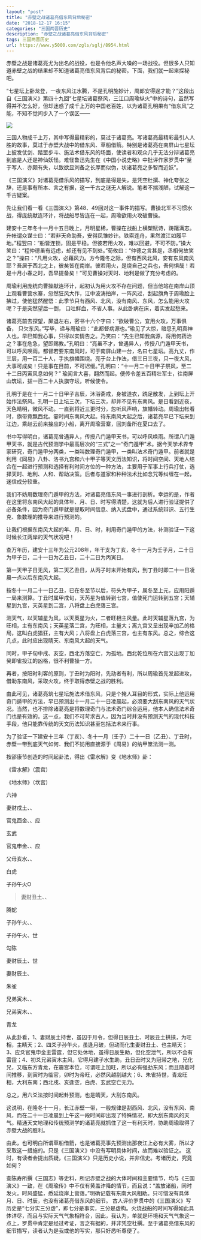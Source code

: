 ```yaml
---
layout: "post"
title: "赤壁之战诸葛亮借东风背后秘密"
date: "2018-12-17 16:15"
categories: "三国两晋历史"
description: "赤壁之战诸葛亮借东风背后秘密"
tags: 三国两晋历史
url: https://www.y5000.com/zgls/sglj/8954.html
---
```






赤壁之战是诸葛亮尤为出名的战役，也是令他名声大噪的一场战役。但很多人只知道赤壁之战的结果却不知道诸葛亮借东风背后的秘密。下面，我们就一起来探秘吧。

“七星坛上卧龙登，一夜东风江水腾，不是孔明施妙计，周郎安得逞才能？”这段出自《三国演义》第四十九回“七星坛诸葛祭风，三江口周瑜纵火”中的诗句，虽然写得并不怎么好，但却迷惑了成千上万的中国老百姓，以为诸葛孔明果有“借东风”之能，不知不觉间步入了一个误区——

![](https://img.y5000.com/uploads/allimg/170103/1040231P6-0.jpg)

三国人物成千上万，其中写得最精彩的，莫过于诸葛亮。写诸葛亮最精彩最引人人胜的故事，莫过于赤壁大战中的借东风、草船借箭。特别是诸葛亮在南屏山七星坛上披发仗剑、踏罡步斗、施法术借东风的场面，使读者和观众几乎无法分辩诸葛亮到底是人还是神仙妖怪。难怪鲁迅先生在《中国小说史略》中批评作家罗贯中“至于写人．亦颇有失，以致欲显刘备之长厚而似伪，状诸葛亮之多智而近妖”。

《三国演义》对诸葛亮借乐风的描写，到底是得是失，是凭空杜撰、神化夸张之辞，还是事有所本、言之有据，这一千古之谜无人解说。笔者不揣浅陋，试解这一千古疑案。

先让我们看一看《三国演义》第48、49回对这一事件的描写。曹操北军不习惯水战，得庞统献连环计，将战船尽皆连在一起，周瑜欲用火攻破曹操。

建安十三年冬十一月十五日晚上，月明星稀，曹操在战船上横槊赋诗，踌躇满志。升帐谓众谋士曰：“若非天命助吾，安得凤雏妙计。铁索连舟，果然渡江如履平地。”程翌曰：“船皆连锁，固是平稳。但彼若用火攻，难以回避，不可不防。”操大笑曰：“程仲德虽有远虑，却还有见不到处。”荀攸曰：“仲德之言甚是，丞相何故笑之？”操曰：“凡用火攻，必藉风力。方今隆冬之际，但有西风北风，安有东风南风耶？吾居于西北之上，彼矣皆在南岸。彼若用火，是烧自己之兵也，吾何惧哉！若是十月小春之时，吾早提备矣！”可见曹操对天时、地利是做了充分考虑的。

周瑜利用庞统向曹操献连环计，起初认为用火攻不存在问题，但当他站在南岸山顶上观看曹营水寨，忽然狂风大作，江中波涛拍岸，一阵风过，刮起旗角于周瑜脸上拂过，使他猛然醒悟：此季节只有西风、北风，没有南风、东风，怎么能用火攻呢？于是突然望后一倒，
口吐鲜血，不省人事。从此卧病在床，着实发起愁来。

诸葛亮前去探望，屏退左右，密书十六个字曰：“欲破曹公，宜用火攻，万事俱备，
只欠东风。”写毕，递与周瑜曰：“此都督病源也。”瑜见了大惊，暗思孔明真神人也，早巳知我心事，只得以实情告之。乃笑曰：“先生已知我病源，将用何药治之？事在危急，望即赐教。”孔明曰：“亮虽不才，曾遇异人，传授八门遁甲天书，可以呼风唤雨。都督若要东南风时，可于南屏山建一台，名曰七星坛。高九丈，作三层，用一百二十人，手执旗幡围绕。亮于台上作法，借三日三夜，只一夜大风，大事可成矣！只是事在目前，不可迟缓。”孔明曰：“十一月二十日甲子祭风，至二十二日丙寅风息如何？”
瑜闻言大喜，翻然而起。便传令差五百精壮军士，往南屏山筑坛，拔一百二十人执旗守坛，听候使令。

孔明于是在十一月二十日甲子吉辰，沐浴斋戒，身被道衣，跣足散发，上到坛上开始作法祭风。孔明一日上坛三次，下坛三次，却并不见有东南风。是日看到近夜，天色睛明，微风不动。一直到将近三更时分，忽听风声响，旗幡转动。周瑜出帐看时，旗带竟飘西北。霎时间东南风大起。待东南风大起之后，诸葛亮早已下坛来到江边，乘赵云前来接应的小船，离开周瑜营寨，回刘备所在夏口去了。

书中写得明白，诸葛亮曾遇异人，传授八门遁甲天书，可以呼风唤雨。所谓八门遁甲天书，就是古代预测学中最高层次的“三式”之一“奇门遁甲”术。据今天学术界专家研究，奇门遁甲分两类，一类叫数理奇门遁甲，一类叫法术奇门遁甲。前者就是利用《同易》八卦、洛书九宫和六十甲子等天文历法知识，将时间空间、天地人结合在一起进行预测和选择有利时间方位的一种方法，主要用于军事上行兵打仗，选择天时、地利、人和、帮助决策。后者与道家和种种法术比如念咒等纠缠在一起，迷信成分较重。

我们不妨用数理奇门遁甲的方法，对诸葛亮借东风一事进行剖析。幸运的是，作者在这里将东南风大起的具体年、月、日、时写得清楚，这就为后人进行验证提供了必备条件，因为奇门遁甲就是提取时间信息、纳入式盘中，通过系统辩识、五行生克、象数理的推导来进行预测的。

让我们根据东南风大起的年、月、日、时，利用奇门遁甲的方法，补测验证一下这时候长江两岸的天气状况吧！

查万年历，建安十三年为公元208年，年干支为丁亥，冬十一月为壬子月，二十日为甲子日，二十一日为乙丑日，二十二日为丙寅日。

第一天甲子日无风，第二天乙丑日，从丙子时末开始有风，到丁丑时即二十一日凌晨一点以后东南风大起。

按冬十一月二十一日乙丑，已在冬至节以后，符头为甲子，属冬至上元，应用阳遁一局来测算。丁丑时属甲戌旬，天芮星为值转到七宫，值使死门运转到五宫；天辅星到九宫，天英星到二宫，八将盘上白虎落三宫。

测天气，以天辅星为风，以天英星为火，二者旺相主风量。此时天辅星落九宫，为旺相，主有东南风；天英星落二宫，为旺相，主量大；离九宫又呈出现辛加乙的格局，这叫白虎猖狂，主有大风；八将盘上白虎落三宫，也主有东风。总之，综合这几点，此时应出现睛天、东南风大起的天气。

同时，甲子旬中戌、亥空，西北方落空亡，为孤地。西北乾位所在六宫又出现丁加癸即雀投江的凶格，很不利曹操一方。

再者，按阳时利客的原则，丁丑时为阳时，先动者有利，所以周瑜首先发起进攻，借助东南风，采取火攻，终于取得赤壁之战的胜利。

由此可见，诸葛亮筑七星坛施法术借东风，只是个掩人耳目的形式，实际上他运用奇门遁甲的方法，早已预测出十一月二十一日凌晨起，必须要大刮东南风的天气状况。当然，也不排除诸葛亮是将数理奇门与法术奇门综合运用，他本人确信法术奇门也是有效的。这一点，我们不可苛求古人，因为当时并没有预测天气的现代科技手段，他只能靠传统的天文历法知识甚至包括法术来行事。

为了验证一下建安十三年（丁亥）、冬十一月（壬子）二十一日（乙丑）、丁丑时，赤壁一带到底天气如何．我们不妨用直接源于《周易》的纳甲筮法测一测。

按邵康节创造的时间起卦法，得出《雷水解》变《地水师》卦：

《雷水解》（震宫）

《地水师》（坎宫）

六神

妻财戌土、、

官鬼酉金、、应

玄武

官鬼申金、、应

父母亥水、、

白虎

子孙午火O

>妻财丑土、、

腾蛇

子孙午火、、

子孙午火、世

勾陈

妻财辰土、世

妻财辰土、

朱雀

兄弟寅木、、

兄弟寅木、、

青龙

从此卦看，1、妻财辰土持世，虽囚于月令，但得日辰丑土、时辰丑土拱挟，为旺相，主睛天；2、四爻子孙午火，虽逢月破，但动而化生妻财丑土、也主睛天；3、应爻官鬼申金主雷霆，但它处休地，虽得日辰生助，但化空泄气，所以不会有雷霆；4、初爻兄弟寅木主风，它得月建子水生助，丑日丑时又为冠带之地，兄化兄，又临东方青龙，在震宫本位，可谓旺上加旺，所以必有强劲东风；而且随着时间推移，到寅时为临官，卯时为帝旺，必然风越刮越大；6、朱雀持世，青龙旺相，大利东南；西北戌、亥逢空，白虎、玄武空亡无力。

总之，用六爻法按时间起卦预测，也是睛天，大刮东南风。

这说明，在隆冬十一月，长江赤壁一带，一般规律是刮西风、北风，没有东风、南风，而在二十一日凌晨到上午这一段时间却出现了特殊情况，即大刮东南风的天气。精通天文地理和传统预测学的诸葛亮就抓住了这一有利天时，协助周瑜取得了赤壁大战的胜利。

由此，也可明白所谓草船借箭，也是诸葛亮事先预测出那夜江上必有大雾，所以才采取这一措施的。只是《三国演义》中没有写明具体时间，故而难以验证之。
这时，有读者会提出质疑，《三国演义》只是历史小说，并非信史。考诸历史，究竟如何？

查陈寿所撰《三国志》等史料，所记赤壁之战的大体时间和主要情节，均与《三国演义》一致，在《周瑜传》中不仅有黄盖诈降的情节，而且说：“盖放诸船，同时发火。时风盛猛，悉延烧岸上营落。”明确记载有东南大风相助。只可惜没有具体月、日、时辰，也没有诸葛亮借东风的细节。
古人评价罗贯中的《三国演义》写历史是“七分实三分虚”，即七分是事实，三分是虚构。火烧战船的时间写得如此具体详尽，而且与实际天气气象相符合，因此，我认为，单就是环境和天气气象这一点上，罗贯中肯定是经过考证，言之有据的，并非凭空杜撰。至于诸葛亮借东风的细节描写，读者认为是我或他的写实，那只好悉听尊便了。
